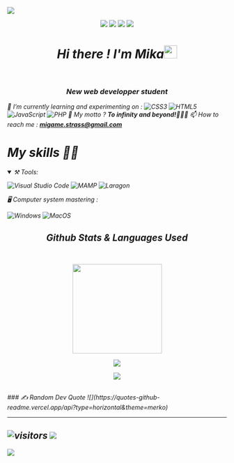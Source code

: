 ![](assets/welcom_up.svg)

<!--   my-icons -->
<p align="center">
    <a href="https://github.com/MikaRamparany/MikaRamparany"><img src="https://img.shields.io/badge/status-updating-brightgreen.svg"></a>
    <a href="https://github.com/MikaRamparany/MikaRamparany/graphs/contributors"><img src="https://img.shields.io/github/contributors/MikaRamparany/MikaRamparany?color=blue"></a>
    <a href="https://github.com/MikaRamparany/MikaRamparanystargazers"><img src="https://img.shields.io/github/stars/MikaRamparany/MikaRamparany.svg?logo=github"></a>
    <a href="https://github.com/MikaRamparany/MikaRamparany/network/members"><img src="https://img.shields.io/github/forks/MikaRamparany/MikaRamparany.svg?color=blue&logo=github"></a>

</p>



<h1 align='center'> <i>Hi there ! I'm Mika<img src="https://github.com/Ashutosh00710/Ashutosh00710/blob/master/wave.gif" width="30px"></h1> 
 </br>
<h3 align="center"><color:orange>New web developper student</color></h3>



  🌱 I’m currently learning and experimenting on : 
 ![CSS3](https://img.shields.io/badge/css3-%231572B6.svg?style=plastic&logo=css3&logoColor=white) ![HTML5](https://img.shields.io/badge/html5-%23E34F26.svg?style=plastic&logo=html5&logoColor=white) ![JavaScript](https://img.shields.io/badge/javascript-%23323330.svg?style=plastic&logo=javascript&logoColor=%23F7DF1E) ![PHP](https://img.shields.io/badge/php-%23777BB4.svg?style=plastic&logo=php&logoColor=white)
 💭 My motto ? **To infinity and beyond!👨🏼‍🚀**
 📫 How to reach me : **migame.strass@gmail.com**
<h1> My skills 💪🏽</h1>
<details open>
<summary>⚒️ Tools:</summary>
 
   ![Visual Studio Code](https://img.shields.io/static/v1?style=for-the-badge&message=Visual+Studio+Code&color=007ACC&logo=Visual+Studio+Code&logoColor=FFFFFF&label=) ![MAMP](https://a11ybadges.com/badge?logo=mamp) ![Laragon](https://img.shields.io/static/v1?style=for-the-badge&message=Laragon&color=0E83CD&logo=Laragon&logoColor=FFFFFF&label=)
 
 <summary>🖥️  Computer system mastering :</summary>
 
   ![Windows](https://img.shields.io/badge/Windows-0078D6?style=for-the-badge&logo=windows&logoColor=white) ![MacOS](https://img.shields.io/badge/mac%20os-000000?style=for-the-badge&logo=apple&logoColor=white)
</details>
 </details>
<h2 align='center'><i>Github Stats & Languages Used</i></h2>
</br>
<p align="center">
<img src="https://github-readme-stats.vercel.app/api?username=MikaRamparany&show_icons=true&locale=en&theme=vue-dark&bg_color=000000&border_color=39FF14&text_color=39FF14&title_color=39FF14&icon_color=39FF14" height="205">
</p>
<p align="center">
<img src="https://github-readme-streak-stats.herokuapp.com?user=MikaRamparany&theme=great-gatsby&sideNums=39FF14&ring=39FF14&border=39FF14&currStreakNum=39FF14&background=000000">
</p>
<p align="center">
  <img align="center" src="https://github-readme-stats.vercel.app/api/top-langs?username=MikaRamparany&show_icons=true&locale=en&layout=compact&theme=vue-dark&bg_color=000000&border_color=39FF14&text_color=39FF14&title_color=39FF14&icon_color=39FF14" />
</p>
</br>
### ✍️ Random Dev Quote
![](https://quotes-github-readme.vercel.app/api?type=horizontal&theme=merko)



---
![visitors](https://visitor-badge.glitch.me/badge?page_id=MikaRamparany)
[![](https://visitcount.itsvg.in/api?id=MikaRamparany&icon=0&color=0)](https://visitcount.itsvg.in)
-----
![](https://github.com/MikaRamparany/MikaRamparany/blob/output/github-contribution-grid-snake.svg)
